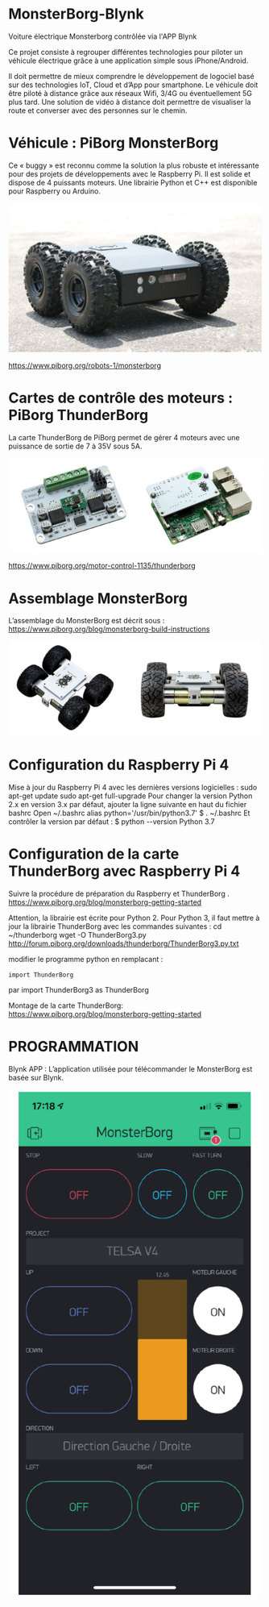 # MonsterBorg-Blynk
Voiture électrique Monsterborg contrôlée via l'APP Blynk

Ce projet consiste à regrouper différentes technologies pour piloter un véhicule électrique grâce à une application simple 
sous iPhone/Android.

Il doit permettre de mieux comprendre le développement de logociel basé sur des technologies IoT, Cloud et d’App pour 
smartphone. Le véhicule doit être piloté à distance grâce aux réseaux Wifi, 3/4G ou éventuellement 5G plus tard. 
Une solution de vidéo à distance doit permettre de visualiser la route et converser avec des personnes sur le chemin.

# Véhicule : PiBorg MonsterBorg
Ce « buggy » est reconnu comme la solution la plus robuste et intéressante pour des projets de développements avec le Raspberry Pi. Il est solide et dispose de 4 puissants moteurs. Une librairie Python et C++ est disponible pour Raspberry ou Arduino.

![](images/Monsterborg.png)

https://www.piborg.org/robots-1/monsterborg

# Cartes de contrôle des moteurs : PiBorg ThunderBorg
La carte ThunderBorg de PiBorg permet de gérer 4 moteurs avec une puissance de sortie de 7 à 35V sous 5A.

![](images/Thunderborg.png)

https://www.piborg.org/motor-control-1135/thunderborg

# Assemblage MonsterBorg

L’assemblage du MonsterBorg est décrit sous :
    https://www.piborg.org/blog/monsterborg-build-instructions

![](Monsterborg2.png)

# Configuration du Raspberry Pi 4
Mise à jour du Raspberry Pi 4 avec les dernières versions logicielles :
    sudo apt-get update
    sudo apt-get full-upgrade
Pour changer la version Python 2.x en version 3.x par défaut, ajouter la ligne suivante
en haut du fichier bashrc
    Open ~/.bashrc
    alias python='/usr/bin/python3.7'
    $ . ~/.bashrc
Et contrôler la version par défaut :
    $ python --version
    Python 3.7
   
# Configuration de la carte ThunderBorg avec Raspberry Pi 4
Suivre la procédure de préparation du Raspberry et ThunderBorg .
    https://www.piborg.org/blog/monsterborg-getting-started

Attention, la librairie est écrite pour Python 2. Pour Python 3, il faut mettre à jour la librairie ThunderBorg avec les commandes suivantes :
    cd ~/thunderborg
    wget -O ThunderBorg3.py
    http://forum.piborg.org/downloads/thunderborg/ThunderBorg3.py.txt

modifier le programme python en remplacant :

    import ThunderBorg
par
    import ThunderBorg3 as ThunderBorg
    
Montage de la carte ThunderBorg: 
    https://www.piborg.org/blog/monsterborg-getting-started
    
# PROGRAMMATION
Blynk APP : L’application utilisée pour télécommander le MonsterBorg est basée sur Blynk.

![](images/BlynkApp.png)

